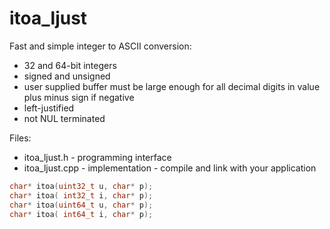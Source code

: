 # itoa_ljust
Fast and simple integer to ASCII conversion:
  * 32 and 64-bit integers
  * signed and unsigned
  * user supplied buffer must be large enough for all decimal digits in value plus minus sign if negative
  * left-justified
  * not NUL terminated

Files:
  * itoa_ljust.h   - programming interface
  * itoa_ljust.cpp - implementation - compile and link with your application

```c++
char* itoa(uint32_t u, char* p);
char* itoa( int32_t i, char* p);
char* itoa(uint64_t u, char* p);
char* itoa( int64_t i, char* p);
```

